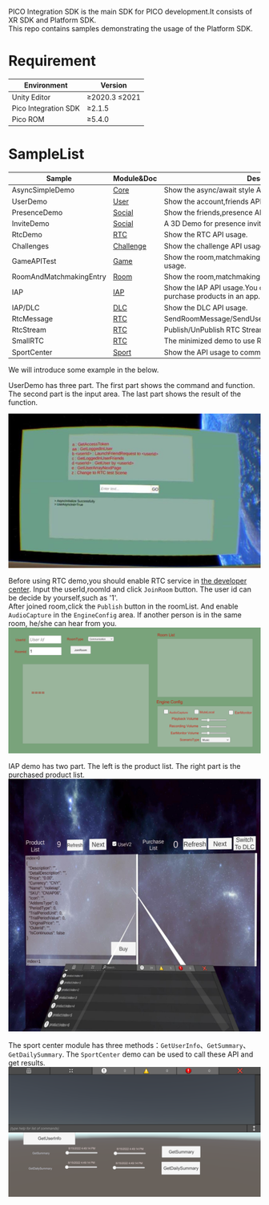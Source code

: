 PICO Integration SDK is the main SDK for PICO development.It consists of XR SDK and Platform SDK.   
This repo contains samples demonstrating the usage of the Platform SDK.

# Requirement

| Environment          | Version             |
|----------------------|---------------------|
| Unity Editor         | &ge;2020.3 &le;2021 |
| Pico Integration SDK | &ge;2.1.5           |
| Pico ROM             | &ge;5.4.0           |

# SampleList

| Sample                  | Module&Doc                                                                                                        | Description                                                                       |
|-------------------------|-------------------------------------------------------------------------------------------------------------------|-----------------------------------------------------------------------------------|
| AsyncSimpleDemo         | [Core](https://developer-global.pico-interactive.com/document/unity/instructions-on-using-platform-service-apis/) | Show the async/await style API usage.                                             |
| UserDemo                | [User](https://developer-global.pico-interactive.com/document/unity/accounts-and-friends/)                        | Show the account,friends API usage.                                               |
| PresenceDemo            | [Social](https://developer-global.pico-interactive.com/document/unity/interaction/)                               | Show the friends,presence API usage.                                              |
| InviteDemo              | [Social](https://developer-global.pico-interactive.com/document/unity/interaction/)                               | A 3D Demo for presence inviting API usage.                                        |
| RtcDemo                 | [RTC](https://developer-global.pico-interactive.com/document/unity/rtc/)                                          | Show the RTC API usage.                                                           |
| Challenges              | [Challenge](https://developer-global.pico-interactive.com/document/unity/challenges/)                             | Show the challenge API usage.                                                     |
| GameAPITest             | [Game](https://developer-cn.pico-interactive.com/document/unity/leaderboard/)                                     | Show the room,matchmaking,achievement,leaderboard API usage.                      |
| RoomAndMatchmakingEntry | [Room](https://developer-global.pico-interactive.com/document/unity/matchmaking/)                                 | Show the room,matchmaking API usage.                                              |
| IAP                     | [IAP](https://developer-global.pico-interactive.com/document/unity/in-app-purchase/)                              | Show the IAP API usage.You can view the products and purchase products in an app. |
| IAP/DLC                 | [DLC](https://developer-global.pico-interactive.com/document/unity/downloadable-content/)                         | Show the DLC API usage.                                                           |
| RtcMessage              | [RTC](https://developer-global.pico-interactive.com/document/unity/rtc/)                                          | SendRoomMessage/SendUserMessage/SendStreamSyncInfo.                               |
| RtcStream               | [RTC](https://developer-global.pico-interactive.com/document/unity/rtc/)                                          | Publish/UnPublish RTC Stream.                                                     |
| SmallRTC                | [RTC](https://developer-global.pico-interactive.com/document/unity/rtc/)                                          | The minimized demo to use RTC.                                                    |
| SportCenter             | [Sport](https://developer-global.pico-interactive.com/document/unity/exercise-data-authorization/)                | Show the API usage to communicate with the SportCenter.                           |

We will introduce some example in the below.  

UserDemo has three part. The first part shows the command and function. The second part is the input area. The last part shows the result of the function. 

![](./doc/userDemo.jpg)

Before using RTC demo,you should enable RTC service in [the developer center](https://developer-cn.pico-interactive.com/console). Input the userId,roomId and click `JoinRoom` button. The user id can be decide by yourself,such as '1'.   
After joined room,click the `Publish` button in the roomList. And enable `AudioCapture` in the `EngineConfig` area. If another person is in the same room, he/she can hear from you.  
![](./doc/RTC.png)

IAP demo has two part. The left is the product list. The right part is the purchased product list. 
![](./doc/iap.png)

The sport center module has three methods：`GetUserInfo`、`GetSummary`、`GetDailySummary`. The `SportCenter` demo can be used to call these API and get results.
![](./doc/sportCenter.png)
